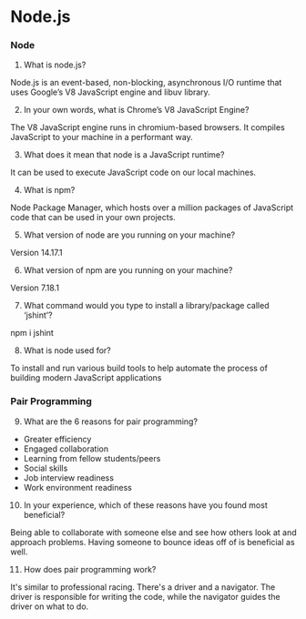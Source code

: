# Node.js

### Node

1. What is node.js?

Node.js is an event-based, non-blocking, asynchronous I/O runtime that uses Google’s V8 JavaScript engine and libuv library.

2. In your own words, what is Chrome’s V8 JavaScript Engine?

The V8 JavaScript engine runs in chromium-based browsers. It compiles JavaScript to your machine in a performant way.

3. What does it mean that node is a JavaScript runtime?

It can be used to execute JavaScript code on our local machines.

4. What is npm?

Node Package Manager, which hosts over a million packages of JavaScript code that can be used in your own projects.

5. What version of node are you running on your machine?

Version 14.17.1

6. What version of npm are you running on your machine?

Version 7.18.1

7. What command would you type to install a library/package called ‘jshint’?

npm i jshint

8. What is node used for?

To install and run various build tools to help automate the process of building modern JavaScript applications

### Pair Programming

9. What are the 6 reasons for pair programming?

- Greater efficiency
- Engaged collaboration
- Learning from fellow students/peers
- Social skills
- Job interview readiness
- Work environment readiness

10. In your experience, which of these reasons have you found most beneficial?

Being able to collaborate with someone else and see how others look at and approach problems. Having someone to bounce ideas off of is beneficial as well.

11. How does pair programming work?

It's similar to professional racing. There's a driver and a navigator. The driver is responsible for writing the code, while the navigator guides the driver on what to do.
